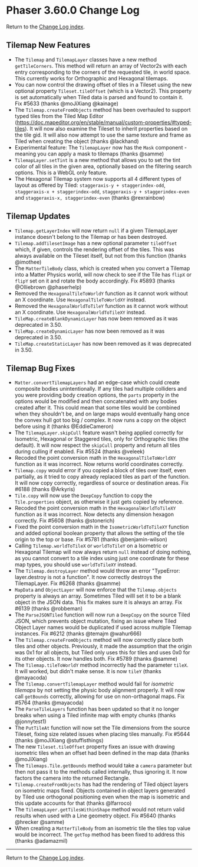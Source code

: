 # Phaser 3.60.0 Change Log

Return to the [Change Log index](CHANGELOG-v3.60.md).

## Tilemap New Features

* The `Tilemap` and `TilemapLayer` classes have a new method `getTileCorners`. This method will return an array of Vector2s with each entry corresponding to the corners of the requested tile, in world space. This currently works for Orthographic and Hexagonal tilemaps.
* You can now control the drawing offset of tiles in a Tileset using the new optional property `Tileset.tileOffset` (which is a Vector2). This property is set automatically when Tiled data is parsed and found to contain it. Fix #5633 (thanks @moJiXiang @kainage)
* The `Tilemap.createFromObjects` method has been overhauled to support typed tiles from the Tiled Map Editor (https://doc.mapeditor.org/en/stable/manual/custom-properties/#typed-tiles). It will now also examine the Tileset to inherit properties based on the tile gid. It will also now attempt to use the same texture and frame as Tiled when creating the object (thanks @lackhand)
* Experimental feature: The `TilemapLayer` now has the `Mask` component - meaning you can apply a mask to tilemaps (thanks @samme)
* `TilemapLayer.setTint` is a new method that allows you to set the tint color of all tiles in the given area, optionally based on the filtering search options. This is a WebGL only feature.
* The Hexagonal Tilemap system now supports all 4 different types of layout as offered by Tiled: `staggeraxis-y + staggerindex-odd`, `staggeraxis-x + staggerindex-odd`, `staggeraxis-y + staggerindex-even` and `staggeraxis-x, staggerindex-even` (thanks @rexrainbow)

## Tilemap Updates

* `Tilemap.getLayerIndex` will now return `null` if a given TilemapLayer instance doesn't belong to the Tilemap or has been destroyed.
* `Tilemap.addTilesetImage` has a new optional parameter `tileOffset` which, if given, controls the rendering offset of the tiles. This was always available on the Tileset itself, but not from this function (thanks @imothee)
* The `MatterTileBody` class, which is created when you convert a Tilemap into a Matter Physics world, will now check to see if the Tile has `flipX` or `flipY` set on it and rotate the body accordingly. Fix #5893 (thanks @Olliebrown @phaserhelp)
* Removed the `HexagonalTileToWorldY` function as it cannot work without an X coordinate. Use `HexagonalTileToWorldXY` instead.
* Removed the `HexagonalWorldToTileY` function as it cannot work without an X coordinate. Use `HexagonalWorldToTileXY` instead.
* `TileMap.createBlankDynamicLayer` has now been removed as it was deprecated in 3.50.
* `TileMap.createDynamicLayer` has now been removed as it was deprecated in 3.50.
* `TileMap.createStaticLayer` has now been removed as it was deprecated in 3.50.

## Tilemap Bug Fixes

* `Matter.convertTilemapLayers` had an edge-case which could create composite bodies unintentionally. If any tiles had multiple colliders and you were providing body creation options, the `parts` property in the options would be modified and then concatenated with any bodies created after it. This could mean that some tiles would be combined when they shouldn't be, and on large maps would eventually hang once the convex hull got too big / complex. It now runs a copy on the object before using it (thanks @EddieCameron)
* The `TilemapLayer.skipCull` feature wasn't being applied correctly for Isometric, Hexagonal or Staggered tiles, only for Orthographic tiles (the default). It will now respect the `skipCull` property and return all tiles during culling if enabled. Fix #5524 (thanks @veleek)
* Recoded the point conversion math in the `HexagonalTileToWorldXY` function as it was incorrect. Now returns world coordinates correctly.
* `Tilemap.copy` would error if you copied a block of tiles over itself, even partially, as it tried to copy already replaced tiles as part of the function. It will now copy correctly, regardless of source or destination areas. Fix #6188 (thanks @Arkyris)
* `Tile.copy` will now use the `DeepCopy` function to copy the `Tile.properties` object, as otherwise it just gets copied by reference.
* Recoded the point conversion math in the `HexagonalWorldToTileXY` function as it was incorrect. Now detects any dimension hexagon correctly. Fix #5608 (thanks @stonerich)
* Fixed the point conversion math in the `IsometricWorldToTileXY` function and added optional boolean property that allows the setting of the tile origin to the top or base. Fix #5781 (thanks @benjamin-wilson)
* Calling `Tilemap.worldToTileX` or `worldToTileY` on a Isometric or Hexagonal Tilemap will now always return `null` instead of doing nothing, as you cannot convert to a tile index using just one coordinate for these map types, you should use `worldToTileXY` instead.
* The `Tilemap.destroyLayer` method would throw an error "TypeError: layer.destroy is not a function". It now correctly destroys the TilemapLayer. Fix #6268 (thanks @samme)
* `MapData` and `ObjectLayer` will now enforce that the `Tilemap.objects` property is always an array. Sometimes Tiled willl set it to be a blank object in the JSON data. This fix makes sure it is always an array. Fix #6139 (thanks @robbeman)
* The `ParseJSONTiled` function will now run a `DeepCopy` on the source Tiled JSON, which prevents object mutation, fixing an issue where Tiled Object Layer names would be duplicated if used across multiple Tilemap instances. Fix #6212 (thanks @temajm @wahur666)
* The `Tilemap.createFromObjects` method will now correctly place both tiles and other objects. Previously, it made the assumption that the origin was 0x1 for all objects, but Tiled only uses this for tiles and uses 0x0 for its other objects. It now handles both. Fix #5789 (thanks @samme)
* The `Tilemap.tileToWorldY` method incorrectly had the parameter `tileX`. It will worked, but didn't make sense. It is now `tileY` (thanks @mayacoda)
* The `Tilemap.convertTilemapLayer` method would fail for _isometric tilemaps_ by not setting the physic body alignment properly. It will now call `getBounds` correctly, allowing for use on non-orthagonal maps. Fix #5764 (thanks @mayacoda)
* The `ParseTileLayers` function has been updated so that it no longer breaks when using a Tiled infinite map with empty chunks (thanks @jonnytest1)
* The `PutTileAt` function will now set the Tile dimensions from the source Tileset, fixing size related issues when placing tiles manually. Fix #5644 (thanks @moJiXiang @stuffisthings)
* The new `Tileset.tileOffset` property fixes an issue with drawing isometric tiles when an offset had been defined in the map data (thanks @moJiXiang)
* The `Tilemaps.Tile.getBounds` method would take a `camera` parameter but then not pass it to the methods called internally, thus ignoring it. It now factors the camera into the returned Rectangle.
* `Tilemap.createFromObjects` has had the rendering of Tiled object layers on isometric maps fixed. Objects contained in object layers generated by Tiled use orthogonal positioning even when the map is isometric and this update accounts for that (thanks @lfarroco)
* The `TilemapLayer.getTilesWithinShape` method would not return valid results when used with a Line geometry object. Fix #5640 (thanks @hrecker @samme)
* When creating a `MatterTileBody` from an isometric tile the tiles top value would be incorrect. The `getTop` method has been fixed to address this (thanks @adamazmil)

---------------------------------------

Return to the [Change Log index](CHANGELOG-v3.60.md).
